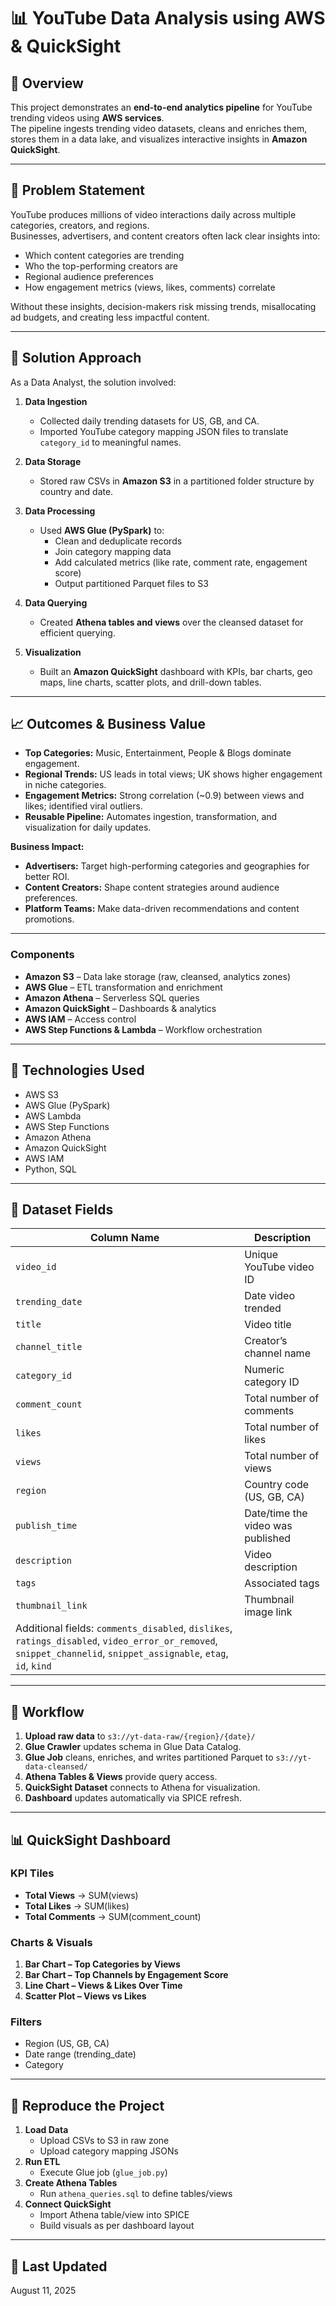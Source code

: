 # 📊 YouTube Data Analysis using AWS & QuickSight

## 📌 Overview
This project demonstrates an **end-to-end analytics pipeline** for YouTube trending videos using **AWS services**.  
The pipeline ingests trending video datasets, cleans and enriches them, stores them in a data lake, and visualizes interactive insights in **Amazon QuickSight**.

---

## 🛑 Problem Statement
YouTube produces millions of video interactions daily across multiple categories, creators, and regions.  
Businesses, advertisers, and content creators often lack clear insights into:
- Which content categories are trending
- Who the top-performing creators are
- Regional audience preferences
- How engagement metrics (views, likes, comments) correlate

Without these insights, decision-makers risk missing trends, misallocating ad budgets, and creating less impactful content.

---

## 🧠 Solution Approach
As a Data Analyst, the solution involved:

1. **Data Ingestion**
   - Collected daily trending datasets for US, GB, and CA.
   - Imported YouTube category mapping JSON files to translate `category_id` to meaningful names.

2. **Data Storage**
   - Stored raw CSVs in **Amazon S3** in a partitioned folder structure by country and date.

3. **Data Processing**
   - Used **AWS Glue (PySpark)** to:
     - Clean and deduplicate records
     - Join category mapping data
     - Add calculated metrics (like rate, comment rate, engagement score)
     - Output partitioned Parquet files to S3

4. **Data Querying**
   - Created **Athena tables and views** over the cleansed dataset for efficient querying.

5. **Visualization**
   - Built an **Amazon QuickSight** dashboard with KPIs, bar charts, geo maps, line charts, scatter plots, and drill-down tables.

---

## 📈 Outcomes & Business Value
- **Top Categories:** Music, Entertainment, People & Blogs dominate engagement.
- **Regional Trends:** US leads in total views; UK shows higher engagement in niche categories.
- **Engagement Metrics:** Strong correlation (~0.9) between views and likes; identified viral outliers.
- **Reusable Pipeline:** Automates ingestion, transformation, and visualization for daily updates.

**Business Impact:**
- **Advertisers:** Target high-performing categories and geographies for better ROI.
- **Content Creators:** Shape content strategies around audience preferences.
- **Platform Teams:** Make data-driven recommendations and content promotions.

---

### **Components**
- **Amazon S3** – Data lake storage (raw, cleansed, analytics zones)
- **AWS Glue** – ETL transformation and enrichment
- **Amazon Athena** – Serverless SQL queries
- **Amazon QuickSight** – Dashboards & analytics
- **AWS IAM** – Access control
- **AWS Step Functions & Lambda** – Workflow orchestration

---

## 🧰 Technologies Used
- AWS S3
- AWS Glue (PySpark)
- AWS Lambda
- AWS Step Functions
- Amazon Athena
- Amazon QuickSight
- AWS IAM
- Python, SQL

---

## 📂 Dataset Fields
| Column Name           | Description |
|-----------------------|-------------|
| `video_id`            | Unique YouTube video ID |
| `trending_date`       | Date video trended |
| `title`               | Video title |
| `channel_title`       | Creator’s channel name |
| `category_id`         | Numeric category ID |
| `comment_count`       | Total number of comments |
| `likes`               | Total number of likes |
| `views`               | Total number of views |
| `region`              | Country code (US, GB, CA) |
| `publish_time`        | Date/time the video was published |
| `description`         | Video description |
| `tags`                | Associated tags |
| `thumbnail_link`      | Thumbnail image link |
| Additional fields: `comments_disabled`, `dislikes`, `ratings_disabled`, `video_error_or_removed`, `snippet_channelid`, `snippet_assignable`, `etag`, `id`, `kind` |

---

## 🔄 Workflow
1. **Upload raw data** to `s3://yt-data-raw/{region}/{date}/`
2. **Glue Crawler** updates schema in Glue Data Catalog.
3. **Glue Job** cleans, enriches, and writes partitioned Parquet to `s3://yt-data-cleansed/`
4. **Athena Tables & Views** provide query access.
5. **QuickSight Dataset** connects to Athena for visualization.
6. **Dashboard** updates automatically via SPICE refresh.

---

## 📊 QuickSight Dashboard
### **KPI Tiles**
- **Total Views** → SUM(views)
- **Total Likes** → SUM(likes)
- **Total Comments** → SUM(comment_count)

### **Charts & Visuals**
1. **Bar Chart – Top Categories by Views**
2. **Bar Chart – Top Channels by Engagement Score**
3. **Line Chart – Views & Likes Over Time**
4. **Scatter Plot – Views vs Likes**


### **Filters**
- Region (US, GB, CA)
- Date range (trending_date)
- Category

---

## 🚀 Reproduce the Project
1. **Load Data**
   - Upload CSVs to S3 in raw zone
   - Upload category mapping JSONs
2. **Run ETL**
   - Execute Glue job (`glue_job.py`)
3. **Create Athena Tables**
   - Run `athena_queries.sql` to define tables/views
4. **Connect QuickSight**
   - Import Athena table/view into SPICE
   - Build visuals as per dashboard layout

---

## 📅 Last Updated
August 11, 2025
